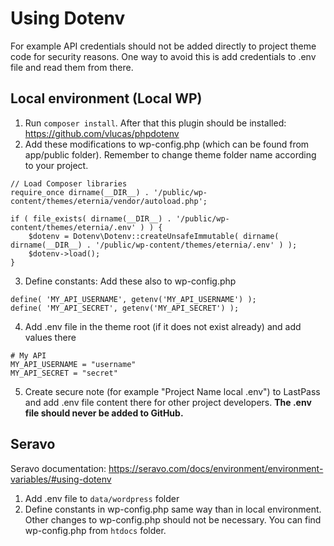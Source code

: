 # Using Dotenv

For example API credentials should not be added directly to project theme code for security reasons. One way to avoid this is add credentials to .env file and read them from there.

## Local environment (Local WP)

1. Run `composer install`. After that this plugin should be installed: https://github.com/vlucas/phpdotenv
2. Add these modifications to wp-config.php (which can be found from app/public folder). Remember to change theme folder name according to your project.

```
// Load Composer libraries
require_once dirname(__DIR__) . '/public/wp-content/themes/eternia/vendor/autoload.php';

if ( file_exists( dirname(__DIR__) . '/public/wp-content/themes/eternia/.env' ) ) {
    $dotenv = Dotenv\Dotenv::createUnsafeImmutable( dirname( dirname(__DIR__) . '/public/wp-content/themes/eternia/.env' ) );
    $dotenv->load();
}
```
3. Define constants: Add these also to wp-config.php

```
define( 'MY_API_USERNAME', getenv('MY_API_USERNAME') );
define( 'MY_API_SECRET', getenv('MY_API_SECRET') );
```
4. Add .env file in the theme root (if it does not exist already) and add values there

```
# My API
MY_API_USERNAME = "username"
MY_API_SECRET = "secret"
```
5. Create secure note (for example "Project Name local .env") to LastPass and add .env file content there for other project developers. **The .env file should never be added to GitHub.**

## Seravo

Seravo documentation: https://seravo.com/docs/environment/environment-variables/#using-dotenv

1. Add .env file to `data/wordpress` folder 
2. Define constants in wp-config.php same way than in local environment. Other changes to wp-config.php should not be necessary. You can find wp-config.php from `htdocs` folder.
